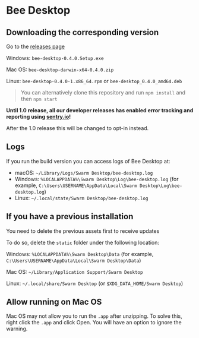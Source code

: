 # Bee Desktop

## Downloading the corresponding version

Go to the [releases page](https://github.com/ethersphere/bee-desktop/releases/tag/v0.4.0)

Windows: `bee-desktop-0.4.0.Setup.exe`

Mac OS: `bee-desktop-darwin-x64-0.4.0.zip`

Linux: `bee-desktop-0.4.0-1.x86_64.rpm` or `bee-desktop_0.4.0_amd64.deb`

> You can alternatively clone this repository and run `npm install` and then `npm start`

**Until 1.0 release, all our developer releases has enabled error tracking and reporting using [sentry.io](https://sentry.io/)!**

After the 1.0 release this will be changed to opt-in instead.

## Logs

If you run the build version you can access logs of Bee Desktop at:

 - macOS: `~/Library/Logs/Swarm Desktop/bee-desktop.log`
 - Windows: `%LOCALAPPDATA%\Swarm Desktop\Log\bee-desktop.log` (for example, `C:\Users\USERNAME\AppData\Local\Swarm Desktop\Log\bee-desktop.log`)
 - Linux: `~/.local/state/Swarm Desktop/bee-desktop.log`

## If you have a previous installation

You need to delete the previous assets first to receive updates

To do so, delete the `static` folder under the following location:

Windows: `%LOCALAPPDATA%\Swarm Desktop\Data` (for example,
`C:\Users\USERNAME\AppData\Local\Swarm Desktop\Data`)

Mac OS: `~/Library/Application Support/Swarm Desktop`

Linux: `~/.local/share/Swarm Desktop` (or `$XDG_DATA_HOME/Swarm Desktop`)

## Allow running on Mac OS

Mac OS may not allow you to run the `.app` after unzipping. To solve this, right click the `.app` and click Open. You
will have an option to ignore the warning.
